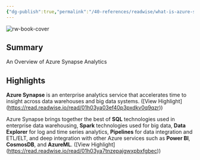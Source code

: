 ```yaml
---
{"dg-publish":true,"permalink":"/40-references/readwise/what-is-azure-synapse-analytics-azure-synapse-analytics/","tags":["rw/articles"]}
---
```


![rw-book-cover](https://learn.microsoft.com/en-us/media/logos/logo-ms-social.png)

## Summary

An Overview of Azure Synapse Analytics

## Highlights

**Azure Synapse** is an enterprise analytics service that accelerates time to insight across data warehouses and big data systems. ([View Highlight] (https://read.readwise.io/read/01h03ya03ef40p3pxdkv0q9qzr))


Azure Synapse brings together the best of **SQL** technologies used in enterprise data warehousing, **Spark** technologies used for big data, **Data Explorer** for log and time series analytics, **Pipelines** for data integration and ETL/ELT, and deep integration with other Azure services such as **Power BI**, **CosmosDB**, and **AzureML**. ([View Highlight] (https://read.readwise.io/read/01h03ya7tnzepajgwxpbxfgbec))


